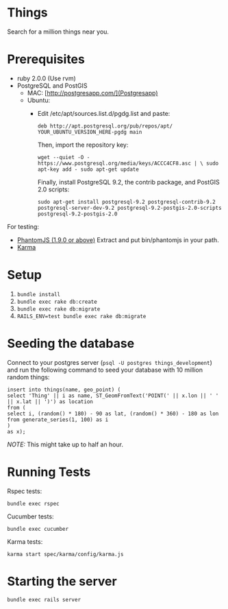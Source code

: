 Things
======
Search for a million things near you.

Prerequisites
=============

* ruby 2.0.0 (Use rvm)
* PostgreSQL and PostGIS
  - MAC: [http://postgresapp.com/](Postgresapp)
  - Ubuntu: 
    * Edit /etc/apt/sources.list.d/pgdg.list and paste:

      `deb http://apt.postgresql.org/pub/repos/apt/ YOUR_UBUNTU_VERSION_HERE-pgdg main`
 
      Then, import the repository key:

      `wget --quiet -O - https://www.postgresql.org/media/keys/ACCC4CF8.asc | \
       sudo apt-key add -
       sudo apt-get update`

      Finally, install PostgreSQL 9.2, the contrib package, and PostGIS 2.0 scripts:

      `sudo apt-get install postgresql-9.2 postgresql-contrib-9.2 postgresql-server-dev-9.2 postgresql-9.2-postgis-2.0-scripts postgresql-9.2-postgis-2.0`

For testing:

* [PhantomJS (1.9.0 or above)](http://phantomjs.org/download.html) Extract and put bin/phantomjs in your path.
* [Karma](http://karma-runner.github.io)

Setup
=====

1. `bundle install`
2. `bundle exec rake db:create`
3. `bundle exec rake db:migrate`
4. `RAILS_ENV=test bundle exec rake db:migrate`

Seeding the database
====================

Connect to your postgres server (`psql -U postgres things_development`) and run the following command to seed your database with 10 million random things:

```
insert into things(name, geo_point) (
select 'Thing' || i as name, ST_GeomFromText('POINT(' || x.lon || ' ' || x.lat || ')') as location
from (
select i, (random() * 180) - 90 as lat, (random() * 360) - 180 as lon
from generate_series(1, 100) as i
)
as x);
```

*NOTE:* This might take up to half an hour.

Running Tests
=============

Rspec tests:

`bundle exec rspec`

Cucumber tests:

`bundle exec cucumber`

Karma tests:

`karma start spec/karma/config/karma.js`

Starting the server
===================

`bundle exec rails server`

